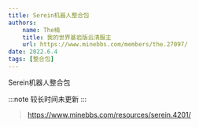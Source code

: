 ```yaml
---
title: Serein机器人整合包
authors:
    name: The楠
    title: 我的世界基岩版云清服主
    url: https://www.minebbs.com/members/the.27097/
date: 2022.6.4
tags: [整合包]
---
```


Serein机器人整合包

:::note
较长时间未更新
:::

><https://www.minebbs.com/resources/serein.4201/>
